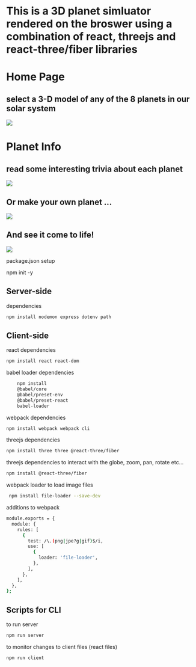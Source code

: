 #  This is a 3D planet simluator rendered on the broswer using a combination of react, threejs and react-three/fiber libraries

# Home Page

## select a 3-D model of any of the 8 planets in our solar system

<img src ='https://res.cloudinary.com/darp0mj9i/image/upload/v1661969805/samples/planet_thumbnails/textures/Screen_Shot_2022-08-31_at_13.13.13_tq2fe7.jpg'/>

# Planet Info

## read some interesting trivia about each planet

<img src ='https://res.cloudinary.com/darp0mj9i/image/upload/v1661969855/samples/planet_thumbnails/textures/Screen_Shot_2022-08-31_at_13.17.18_my3adj.jpg'/>

## Or make your own planet ...

<img src ='https://res.cloudinary.com/darp0mj9i/image/upload/v1661969808/samples/planet_thumbnails/textures/Screen_Shot_2022-08-31_at_13.13.39_czamdj.jpg'/>

## And see it come to life!

<img src ='https://res.cloudinary.com/darp0mj9i/image/upload/v1661969799/samples/planet_thumbnails/textures/Screen_Shot_2022-08-31_at_13.13.00_vye4ql.jpg'/>

package.json setup

  npm init -y

## Server-side

dependencies
```sh
npm install nodemon express dotenv path
```

## Client-side
react dependencies

```sh
npm install react react-dom
```

babel loader dependencies

```sh
    npm install
    @babel/core
    @babel/preset-env
    @babel/preset-react
    babel-loader
```

webpack dependencies
```sh
npm install webpack webpack cli
```
threejs dependencies

```sh
npm install three three @react-three/fiber
```

threejs dependencies to interact with the globe, zoom, pan, rotate etc...
```sh
npm install @react-three/fiber
```

webpack loader to load image files

```sh
 npm install file-loader --save-dev
 ```

additions to webpack

```sh
module.exports = {
  module: {
    rules: [
      {
        test: /\.(png|jpe?g|gif)$/i,
        use: [
          {
            loader: 'file-loader',
          },
        ],
      },
    ],
  },
};
```
## Scripts for CLI

to run server

```sh
npm run server
```
to monitor changes to client files (react files)

```sh
npm run client
```
